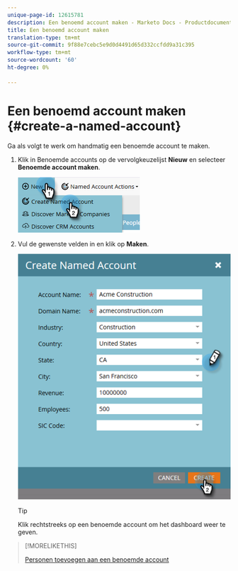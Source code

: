 ```yaml
---
unique-page-id: 12615781
description: Een benoemd account maken - Marketo Docs - Productdocumentatie
title: Een benoemd account maken
translation-type: tm+mt
source-git-commit: 9f88e7cebc5e9d0d4491d65d332ccfdd9a31c395
workflow-type: tm+mt
source-wordcount: '60'
ht-degree: 0%

---
```



# Een benoemd account maken {#create-a-named-account}

Ga als volgt te werk om handmatig een benoemde account te maken.

1. Klik in Benoemde accounts op de vervolgkeuzelijst **Nieuw** en selecteer **Benoemde account maken**.

   ![](assets/two-1.png)

1. Vul de gewenste velden in en klik op **Maken**.

   ![](assets/three-1.png)

   >[!TIP]
   >
   >Klik rechtstreeks op een benoemde account om het dashboard weer te geven.

>[!MORELIKETHIS]
>
>[Personen toevoegen aan een benoemde account](/help/marketo/product-docs/target-account-management/target/named-accounts/add-people-to-a-named-account.md)
